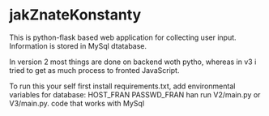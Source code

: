 # jakZnateKonstanty
This is python-flask based web application for collecting user input. Information is stored in MySql dtatabase.

In version 2 most things are done on backend woth pytho, whereas in v3 i tried to get as much process to fronted JavaScript.


To run this your self first install requirements.txt, add environmental variables for database: HOST_FRAN PASSWD_FRAN
han run V2/main.py or V3/main.py. code that works with MySql
